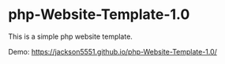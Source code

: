 # php-Website-Template-1.0

This is a simple php website template.

Demo: https://jackson5551.github.io/php-Website-Template-1.0/
